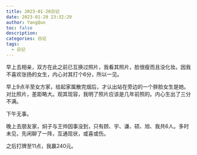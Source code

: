 ```yaml
---
title: 2023-01-20日记
date: 2023-01-20 23:32:29
author: YangQun
toc: false
description:
categories: 日记
tags:
  - 日记
---
```


早上去相亲，双方在此之前已互换过照片，我看其照片，脸很瘦而且没化妆。因我不喜欢张扬的女生，内心对其打个6分，所以一见。

早上9点半至女方家，给起家属散完烟后，才认出站在旁边的一个胖脸女生是她。对比照片，差距略大。观其现容，我明了照片应该是几年前照的。内心生出了三分不满。

下午无事。

晚上去朋友家，焖子与王帅因事没到，只有顾、宇、谦、硕、旭、我共6人。多时未见，先闲聊了一阵，互通现状，或喜或伤。

之后打牌至11点，我赢240元。

